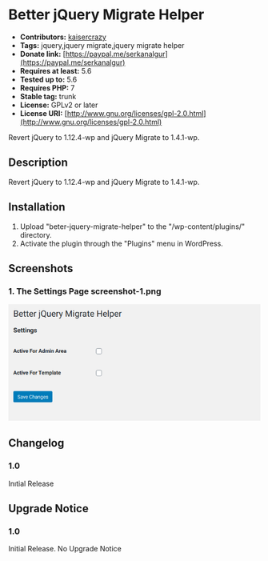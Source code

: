# Better jQuery Migrate Helper

- **Contributors:** [kaisercrazy](https://profiles.wordpress.org/kaisercrazy/)
- **Tags:** jquery,jquery migrate,jquery migrate helper
- **Donate link:** [https://paypal.me/serkanalgur](https://paypal.me/serkanalgur)
- **Requires at least:** 5.6
- **Tested up to:** 5.6
- **Requires PHP:** 7
- **Stable tag:** trunk
- **License:** GPLv2 or later
- **License URI:** [http://www.gnu.org/licenses/gpl-2.0.html](http://www.gnu.org/licenses/gpl-2.0.html)

Revert jQuery to 1.12.4-wp and jQuery Migrate to 1.4.1-wp.

## Description

Revert jQuery to 1.12.4-wp and jQuery Migrate to 1.4.1-wp.

## Installation

1. Upload \"beter-jquery-migrate-helper\" to the \"/wp-content/plugins/\" directory.
2. Activate the plugin through the \"Plugins\" menu in WordPress.

## Screenshots

### 1. The Settings Page screenshot-1.png

![Screen](screenshot-1.png)

## Changelog

### 1.0

Inıtial Release

## Upgrade Notice

### 1.0

Initial Release. No Upgrade Notice
